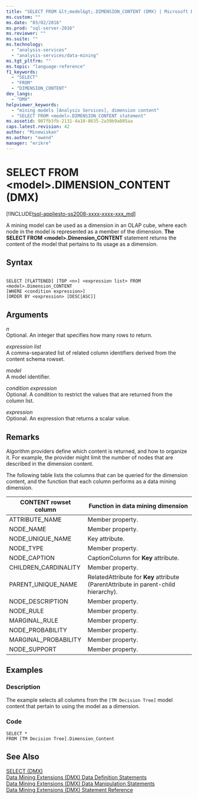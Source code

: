 ```yaml
---
title: "SELECT FROM &lt;model&gt;.DIMENSION_CONTENT (DMX) | Microsoft Docs"
ms.custom: ""
ms.date: "03/02/2016"
ms.prod: "sql-server-2016"
ms.reviewer: ""
ms.suite: ""
ms.technology: 
  - "analysis-services"
  - "analysis-services/data-mining"
ms.tgt_pltfrm: ""
ms.topic: "language-reference"
f1_keywords: 
  - "SELECT"
  - "FROM"
  - "DIMENSION_CONTENT"
dev_langs: 
  - "DMX"
helpviewer_keywords: 
  - "mining models [Analysis Services], dimension content"
  - "SELECT FROM <model>.DIMENSION_CONTENT statement"
ms.assetid: 907fb3fb-2131-4a10-8635-2a39b9a805aa
caps.latest.revision: 42
author: "Minewiskan"
ms.author: "owend"
manager: "erikre"
---
```

# SELECT FROM &lt;model&gt;.DIMENSION_CONTENT (DMX)
[!INCLUDE[tsql-appliesto-ss2008-xxxx-xxxx-xxx_md](../includes/tsql-appliesto-ss2008-xxxx-xxxx-xxx-md.md)]

  A mining model can be used as a dimension in an OLAP cube, where each node in the model is represented as a member of the dimension. **The SELECT FROM \<model>.Dimension_CONTENT** statement returns the content of the model that pertains to its usage as a dimension.  
  
## Syntax  
  
```  
  
SELECT [FLATTENED] [TOP <n>] <expression list> FROM <model>.Dimension_CONTENT   
[WHERE <condition expression>]  
[ORDER BY <expression> [DESC|ASC]]  
```  
  
## Arguments  
 *n*  
 Optional. An integer that specifies how many rows to return.  
  
 *expression list*  
 A comma-separated list of related column identifiers derived from the content schema rowset.  
  
 *model*  
 A model identifier.  
  
 *condition expression*  
 Optional. A condition to restrict the values that are returned from the column list.  
  
 *expression*  
 Optional. An expression that returns a scalar value.  
  
## Remarks  
 Algorithm providers define which content is returned, and how to organize it. For example, the provider might limit the number of nodes that are described in the dimension content.  
  
 The following table lists the columns that can be queried for the dimension content, and the function that each column performs as a data mining dimension.  
  
|CONTENT rowset column|Function in data mining dimension|  
|---------------------------|---------------------------------------|  
|ATTRIBUTE_NAME|Member property.|  
|NODE_NAME|Member property.|  
|NODE_UNIQUE_NAME|Key attribute.|  
|NODE_TYPE|Member property.|  
|NODE_CAPTION|CaptionColumn for **Key** attribute.|  
|CHILDREN_CARDINALITY|Member property.|  
|PARENT_UNIQUE_NAME|RelatedAttribute for **Key** attribute (ParentAttribute in parent-child hierarchy).|  
|NODE_DESCRIPTION|Member property.|  
|NODE_RULE|Member property.|  
|MARGINAL_RULE|Member property.|  
|NODE_PROBABILITY|Member property.|  
|MARGINAL_PROBABILITY|Member property.|  
|NODE_SUPPORT|Member property.|  
  
## Examples  
  
### Description  
 The example selects all columns from the `[TM Decision Tree]` model content that pertain to using the model as a dimension.  
  
### Code  
  
```  
SELECT *   
FROM [TM Decision Tree].Dimension_Content  
```  
  
## See Also  
 [SELECT &#40;DMX&#41;](../dmx/select-dmx.md)   
 [Data Mining Extensions &#40;DMX&#41; Data Definition Statements](../dmx/dmx-statements-data-definition.md)   
 [Data Mining Extensions &#40;DMX&#41; Data Manipulation Statements](../dmx/dmx-statements-data-manipulation.md)   
 [Data Mining Extensions &#40;DMX&#41; Statement Reference](../dmx/data-mining-extensions-dmx-statements.md)  
  
  
